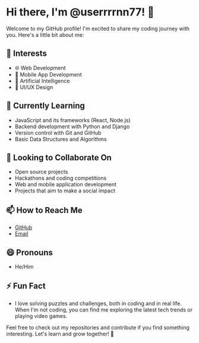 # Hi there, I'm @userrrrnn77! 👋

Welcome to my GitHub profile! I'm excited to share my coding journey with you. Here's a little bit about me:

## 👀 Interests
- 🌐 Web Development
- 📱 Mobile App Development
- 🤖 Artificial Intelligence
- 🎨 UI/UX Design

## 🌱 Currently Learning
- JavaScript and its frameworks (React, Node.js)
- Backend development with Python and Django
- Version control with Git and GitHub
- Basic Data Structures and Algorithms

## 💞️ Looking to Collaborate On
- Open source projects
- Hackathons and coding competitions
- Web and mobile application development
- Projects that aim to make a social impact

## 📫 How to Reach Me
- [GitHub](https://github.com/userrrrnn77)
- [Email](mailto:rendyharvest@gmail.com)

## 😄 Pronouns
- He/Him

## ⚡ Fun Fact
- I love solving puzzles and challenges, both in coding and in real life. When I'm not coding, you can find me exploring the latest tech trends or playing video games.

Feel free to check out my repositories and contribute if you find something interesting. Let's learn and grow together! 🚀

